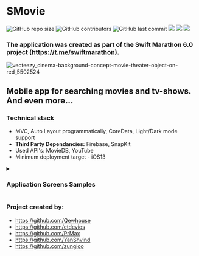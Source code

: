 # SMovie
![GitHub repo size](https://img.shields.io/github/repo-size/qewhouse/SMovie)  ![GitHub contributors](https://img.shields.io/github/contributors/qewhouse/SMovie)   ![GitHub last commit](https://img.shields.io/github/last-commit/qewhouse/SMovie) ![][ios] ![][swift] ![][uikit] 



### The application was created as part of the Swift Marathon 6.0 project (https://t.me/swiftmarathon).

![vecteezy_cinema-background-concept-movie-theater-object-on-red_5502524](https://user-images.githubusercontent.com/31271156/232252814-424beb32-678d-426e-88b8-e3cda8d8a0e8.jpg)

## Mobile app for searching movies and tv-shows. And even more...

### Technical stack
- MVC, Auto Layout programmatically, CoreData, Light/Dark mode support
- **Third Party Dependancies:** Firebase, SnapKit
- Used API's: MovieDB, YouTube
- Minimum deployment target - iOS13
<details><summary><h3>Application Screens Samples</h3></summary>
<a href="https://imgbb.com/"><img src="https://i.ibb.co/C069wz9/onboarding.png" alt="onboarding" border="0"></a>
<a href="https://imgbb.com/"><img src="https://i.ibb.co/rpn8cY3/onboarding-dark.png" alt="onboarding dark" border="0"></a>
<a href="https://imgbb.com/"><img src="https://i.ibb.co/Sv2LbQ5/Forgot-Password-dark.png" alt="Forgot Password dark" border="0"></a>
<a href="https://imgbb.com/"><img src="https://i.ibb.co/3zvKNbC/Favs-dark.png" alt="Favs dark" border="0"></a>
<a href="https://imgbb.com/"><img src="https://i.ibb.co/kHM2p5p/Details.png" alt="Details" border="0"></a>
<a href="https://imgbb.com/"><img src="https://i.ibb.co/GMPnrhG/Details-dark.png" alt="Details dark" border="0"></a>
<a href="https://imgbb.com/"><img src="https://i.ibb.co/yQrbXNr/see-all.png" alt="see all" border="0"></a>
<a href="https://imgbb.com/"><img src="https://i.ibb.co/fqrHTXq/see-all-dark.png" alt="see all dark" border="0"></a>
<a href="https://imgbb.com/"><img src="https://i.ibb.co/hg5dBjH/main.png" alt="main" border="0"></a>
<a href="https://imgbb.com/"><img src="https://i.ibb.co/WzNHdTD/main-dark.png" alt="main dark" border="0"></a>
<a href="https://imgbb.com/"><img src="https://i.ibb.co/nnbPkzm/trailer.png" alt="trailer" border="0"></a>
<a href="https://imgbb.com/"><img src="https://i.ibb.co/D89FDDj/search.png" alt="search" border="0"></a>
<a href="https://imgbb.com/"><img src="https://i.ibb.co/sbgDLn3/search-dark.png" alt="search dark" border="0"></a>
<a href="https://imgbb.com/"><img src="https://i.ibb.co/db46LbY/settings.png" alt="settings" border="0"></a>
<a href="https://imgbb.com/"><img src="https://i.ibb.co/myC32hY/settings-dark.png" alt="settings dark" border="0"></a>
<a href="https://imgbb.com/"><img src="https://i.ibb.co/vm3Z6bK/profile-dark.png" alt="profile dark" border="0"></a>
<a href="https://imgbb.com/"><img src="https://i.ibb.co/JQNBKXK/favs.png" alt="favs" border="0"></a>
<a href="https://imgbb.com/"><img src="https://i.ibb.co/dbCzMpN/recent.png" alt="recent" border="0"></a>
<a href="https://imgbb.com/"><img src="https://i.ibb.co/8z6sz8V/recent-dark.png" alt="recent dark" border="0"></a>
<a href="https://imgbb.com/"><img src="https://i.ibb.co/GP2jWLp/change-avatar.png" alt="change avatar" border="0"></a>
<a href="https://imgbb.com/"><img src="https://i.ibb.co/KhbzNy4/pass-change.png" alt="pass change" border="0"></a><br /><a target='_blank' href='https://imgbb.com/'>f logo images</a><br />
</details>

### Project created by:
- https://github.com/Qewhouse
- https://github.com/etdevios
- https://github.com/PrMax
- https://github.com/YanShvind
- https://github.com/zungico

[ios]: https://img.shields.io/badge/iOS-13.0-critical
[swift]: https://img.shields.io/badge/-Swift-9cf
[uikit]: https://img.shields.io/badge/-UIKit-blue
